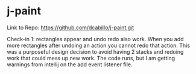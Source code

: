 # j-paint

Link to Repo: https://github.com/dcabillo/j-paint.git

Check-in 1: 
rectangles appear and undo redo also work. When you add more rectangles after undoing an action you cannot redo that action. This was a purposeful design decision to avoid having 2 stacks and redoing work that could mess up new work. The code runs, but I am getting warnings from intellij on the add event listener file. 
